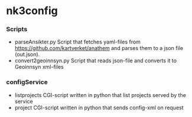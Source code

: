 # nk3config

### Scripts
* parseAnsikter.py
Script that fetches yaml-files from https://github.com/kartverket/anathem and parses them to a json file (out.json).
* convert2geoinnsyn.py
Script that reads json-file and converts it to Geoinnsyn xml-files

### configService
* listprojects
CGI-script written in python that list projects served by the service
* project
CGI-script written in python that sends config-xml on request
